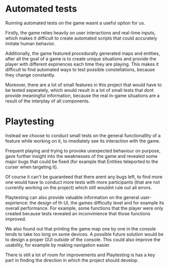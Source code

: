 # Automated tests

Running automated tests on the game wasnt a useful option for us. 

Firstly, the game relies heavily on user interactions and real-time inputs, which makes it difficult to create automated scripts that could accurately imitate human behavior. 

Additionally, the game featured procedurally generated maps and entities, after all the goal of a game is to create unique situations and provide the player with different expiriences each time they are playing. This makes it difficult to find automated ways to test possible constellations, because they change constantly.

Moreover, there are a lot of small features in this project that would have to be tested seperately, which would result in a lot of small tests that dont provide meaningful information, because the real in-game situations are a result of the interplay of all components.

# Playtesting 

Instead we choose to conduct small tests on the general functionallity of a feature while working on it, to imediately see its interaction with the game. 

Frequent playing and trying to provoke unexpected behaviour on purpose, gave further insight into the weaknesses of the game and revealed some major bugs that could be fixed (for example that Entities teleported to the curser when targeting it). 

Of course it can't be guaranteed that there arent any bugs left, to find more one would have to conduct more tests with more participants (that are not currently working on the project) which still wouldnt rule out all errors.

Playtesting can also provide valuable information on the general user-expirience: the design of th UI, the games difficulty level and for example its overall performance.
For example, some functions that the player were only created because tests revealed an inconvinience that those functions improved.

We also found out that printing the game map one by one in the console tends to take too long on some devices. A possible future solution would be to design a proper GUI outside of the console. This could also improve the usability, for example by making navigation easier.

There is still a lot of room for improvements and Playtesting is has a key part in finding the direction in which the project should develop.